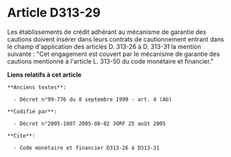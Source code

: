 # Article D313-29

Les établissements de crédit adhérant au mécanisme de garantie des cautions doivent insérer dans leurs contrats de
cautionnement entrant dans le champ d'application des articles D. 313-26 à D. 313-31 la mention suivante : "Cet engagement
est couvert par le mécanisme de garantie des cautions mentionné à l'article L. 313-50 du code monétaire et financier."

**Liens relatifs à cet article**

	**Anciens textes**:

	  - Décret n°99-776 du 8 septembre 1999 - art. 4 (Ab)

	**Codifié par**:

	  - Décret n°2005-1007 2005-08-02 JORF 25 août 2005

	**Cite**:

	  - Code monétaire et financier D313-26 à D313-31
